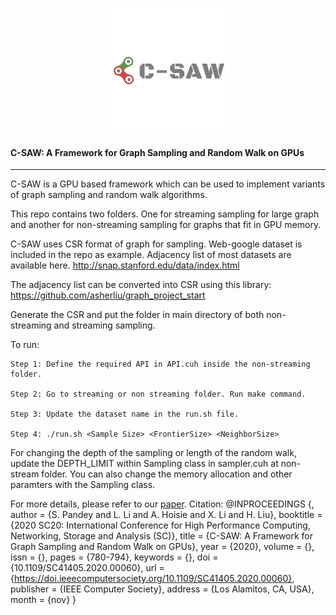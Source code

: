 <!-- start: header -->
<p align="center">
  <a href="https://github.com/concept-inversion/C-SAW"><img src="/images/C-SAW1_modified.png"></a>
</p>
<!-- end: header -->

#### C-SAW: A Framework for Graph Sampling and Random Walk on GPUs
---
C-SAW is a GPU based framework which can be used to implement variants of graph sampling and random walk algorithms. 

This repo contains two folders. One for streaming sampling for large graph and another for non-streaming sampling for graphs that fit in GPU memory. 


C-SAW uses CSR format of graph for sampling. Web-google dataset is included in the repo as example. Adjacency list of most datasets are available here.
http://snap.stanford.edu/data/index.html

The adjacency list can be converted into CSR using this library:
https://github.com/asherliu/graph_project_start



Generate the CSR and put the folder in main directory of both non-streaming and streaming sampling.

To run:
   
    Step 1: Define the required API in API.cuh inside the non-streaming folder.
 
    Step 2: Go to streaming or non streaming folder. Run make command.
    
    Step 3: Update the dataset name in the run.sh file.

    Step 4: ./run.sh <Sample Size> <FrontierSize> <NeighborSize> 

For changing the depth of the sampling or length of the random walk, update the DEPTH_LIMIT within Sampling class in sampler.cuh at non-stream folder. You can also change the memory allocation and other paramters with the Sampling class.

For more details, please refer to our [paper](https://arxiv.org/abs/2009.09103).
Citation:
@INPROCEEDINGS {,
author = {S. Pandey and L. Li and A. Hoisie and X. Li and H. Liu},
booktitle = {2020 SC20: International Conference for High Performance Computing, Networking, Storage and Analysis (SC)},
title = {C-SAW: A Framework for Graph Sampling and Random Walk on GPUs},
year = {2020},
volume = {},
issn = {},
pages = {780-794},
keywords = {},
doi = {10.1109/SC41405.2020.00060},
url = {https://doi.ieeecomputersociety.org/10.1109/SC41405.2020.00060},
publisher = {IEEE Computer Society},
address = {Los Alamitos, CA, USA},
month = {nov}
}

